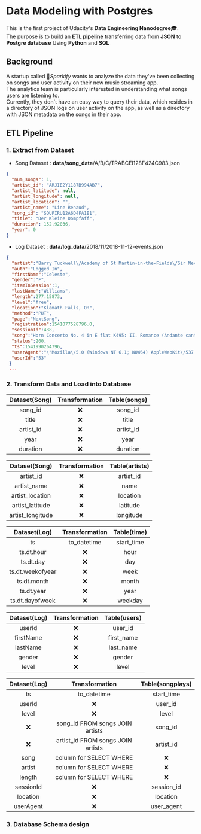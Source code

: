 # Data Modeling with Postgres
This is the first project of Udacity's **Data Engineering Nanodegree**:mortar_board:.  
The purpose is to build an **ETL pipeline** transferring data from **JSON** to **Postgre database** Using **Python** and **SQL**

## Background
A startup called :musical_note:*Sparkify* wants to analyze the data they've been collecting on songs and user activity on their new music streaming app.  
The analytics team is particularly interested in understanding what songs users are listening to.  
Currently, they don't have an easy way to query their data, which resides in a directory of JSON logs on user activity on the app, as well as a directory with JSON metadata on the songs in their app.  

## ETL Pipeline
### 1. Extract from Dataset
- Song Dataset : **data/song_data**/A/B/C/TRABCEI128F424C983.json
```json
{
  "num_songs": 1, 
  "artist_id": "ARJIE2Y1187B994AB7", 
  "artist_latitude": null, 
  "artist_longitude": null, 
  "artist_location": "", 
  "artist_name": "Line Renaud", 
  "song_id": "SOUPIRU12A6D4FA1E1", 
  "title": "Der Kleine Dompfaff", 
  "duration": 152.92036, 
  "year": 0
}
```
- Log Dataset : **data/log_data**/2018/11/2018-11-12-events.json
```json
{
  "artist":"Barry Tuckwell\/Academy of St Martin-in-the-Fields\/Sir Neville Marriner",
  "auth":"Logged In",
  "firstName":"Celeste",
  "gender":"F",
  "itemInSession":1,
  "lastName":"Williams",
  "length":277.15873,
  "level":"free",
  "location":"Klamath Falls, OR",
  "method":"PUT",
  "page":"NextSong",
  "registration":1541077528796.0,
  "sessionId":438,
  "song":"Horn Concerto No. 4 in E flat K495: II. Romance (Andante cantabile)",
  "status":200,
  "ts":1541990264796,
  "userAgent":"\"Mozilla\/5.0 (Windows NT 6.1; WOW64) AppleWebKit\/537.36 (KHTML, like Gecko) Chrome\/37.0.2062.103 Safari\/537.36\"",
  "userId":"53"
 }
 ...
```
### 2. Transform Data and Load into Database
| Dataset(Song)      | Transformation | Table(songs) |
| :----: | :----: | :----: |
| song_id      | :x: | song_id       |
| title   |:x:| title        |
| artist_id   | :x:  | artist_id       |
| year   |:x:| year        |
| duration   | :x:|duration        |

| Dataset(Song)      | Transformation | Table(artists) |
| :----: | :----: | :----: |
| artist_id      | :x: | artist_id       |
| artist_name   |:x:| name        |
| artist_location   | :x:  | location       |
| artist_latitude   |:x:| latitude        |
| artist_longitude   | :x:|longitude        |

| Dataset(Log)      | Transformation | Table(time) |
| :----: | :----: | :----: |
| ts      | to_datetime | start_time       |
| ts.dt.hour   |:x:| hour        |
| ts.dt.day   | :x:  | day       |
| ts.dt.weekofyear   |:x:| week        |
| ts.dt.month   | :x:|month        |
| ts.dt.year   |:x:| year        |
| ts.dt.dayofweek   | :x:|weekday        |


| Dataset(Log)      | Transformation | Table(users) |
| :----: | :----: | :----: |
| userId      | :x: | user_id       |
| firstName   |:x:| first_name        |
| lastName   | :x:  | last_name       |
| gender   |:x:| gender        |
| level   | :x:|level        |

| Dataset(Log)      | Transformation | Table(songplays) |
| :----: | :----: | :----: |
| ts      | to_datetime | start_time       |
| userId   |:x:| user_id        |
| level   | :x:  | level       |
| :x:   | song_id FROM songs JOIN artists | song_id        |
| :x:   | artist_id FROM songs JOIN artists |artist_id        |
| song | column for SELECT WHERE | :x: |
| artist | column for SELECT WHERE | :x: |
| length | column for SELECT WHERE | :x: |
| sessionId   |:x:| session_id        |
| location   | :x:|location        |
| userAgent   | :x:|user_agent        |

### 3. Database Schema design
